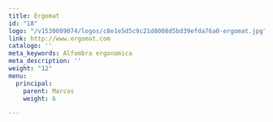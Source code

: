 ```yaml
---
title: Ergomat
id: "18"
logo: "/v1530089074/logos/c8e1e5d5c9c21d8008d5bd39efda76a0-ergomat.jpg"
link: http://www.ergomat.com
catalogo: ''
meta_keywords: Alfombra ergonomica
meta_description: ''
weight: "12"
menu:
  principal:
    parent: Marcas
    weight: 6

---
```

